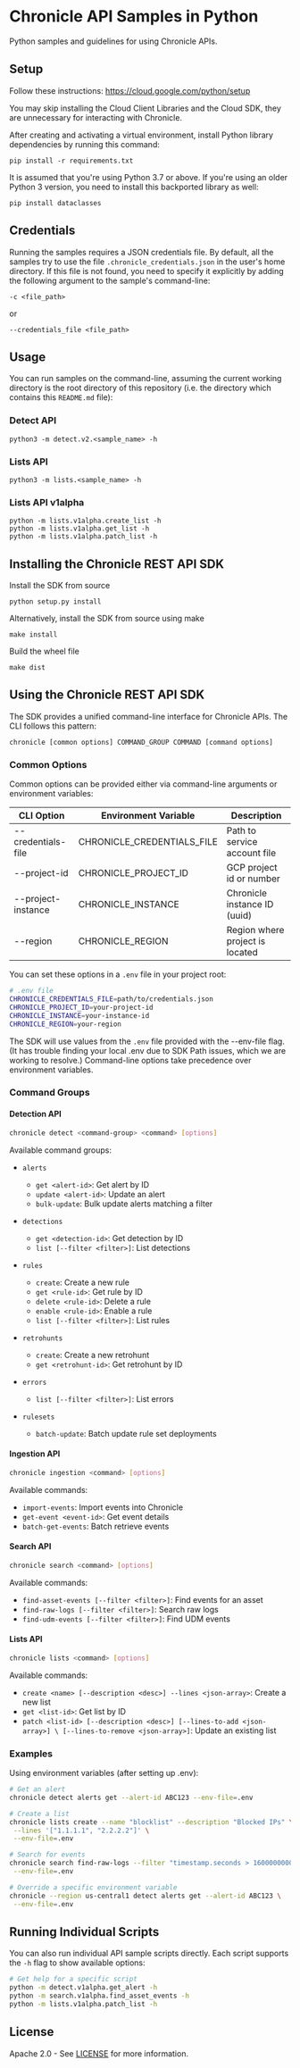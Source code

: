 # Chronicle API Samples in Python

Python samples and guidelines for using Chronicle APIs.

## Setup

Follow these instructions: https://cloud.google.com/python/setup

You may skip installing the Cloud Client Libraries and the Cloud SDK, they are
unnecessary for interacting with Chronicle.

After creating and activating a virtual environment, install Python
library dependencies by running this command:

```shell
pip install -r requirements.txt
```

It is assumed that you're using Python 3.7 or above. If you're using an older
Python 3 version, you need to install this backported library as well:

```shell
pip install dataclasses
```

## Credentials

Running the samples requires a JSON credentials file. By default, all the
samples try to use the file `.chronicle_credentials.json` in the user's home
directory. If this file is not found, you need to specify it explicitly by
adding the following argument to the sample's command-line:

```shell
-c <file_path>
```

or

```shell
--credentials_file <file_path>
```

## Usage

You can run samples on the command-line, assuming the current working directory
is the root directory of this repository (i.e. the directory which contains
this `README.md` file):

### Detect API

```shell
python3 -m detect.v2.<sample_name> -h
```

### Lists API

```shell
python3 -m lists.<sample_name> -h
```

### Lists API v1alpha

```shell
python -m lists.v1alpha.create_list -h
python -m lists.v1alpha.get_list -h
python -m lists.v1alpha.patch_list -h
```

## Installing the Chronicle REST API SDK

Install the SDK from source
```
python setup.py install
```

Alternatively, install the SDK from source using make
```
make install
```

Build the wheel file
```
make dist
```

## Using the Chronicle REST API SDK

The SDK provides a unified command-line interface for Chronicle APIs.
The CLI follows this pattern:
```
chronicle [common options] COMMAND_GROUP COMMAND [command options]
```

### Common Options

Common options can be provided either via command-line arguments or environment
variables:

| CLI Option         | Environment Variable        | Description                   |
|--------------------|----------------------------|--------------------------------|
| --credentials-file | CHRONICLE_CREDENTIALS_FILE | Path to service account file   |
| --project-id       | CHRONICLE_PROJECT_ID       | GCP project id or number       |
| --project-instance | CHRONICLE_INSTANCE         | Chronicle instance ID (uuid)   |
| --region           | CHRONICLE_REGION           | Region where project is located|

You can set these options in a `.env` file in your project root:

```bash
# .env file
CHRONICLE_CREDENTIALS_FILE=path/to/credentials.json
CHRONICLE_PROJECT_ID=your-project-id
CHRONICLE_INSTANCE=your-instance-id
CHRONICLE_REGION=your-region
```

The SDK will use values from the `.env` file provided with the  --env-file flag.
(It has trouble finding your local .env due to SDK Path issues, which we are
working to resolve.)
 Command-line options take precedence over environment variables.

### Command Groups

#### Detection API
```bash
chronicle detect <command-group> <command> [options]
```

Available command groups:

- `alerts`
  - `get <alert-id>`: Get alert by ID
  - `update <alert-id>`: Update an alert
  - `bulk-update`: Bulk update alerts matching a filter

- `detections`
  - `get <detection-id>`: Get detection by ID
  - `list [--filter <filter>]`: List detections

- `rules`
  - `create`: Create a new rule
  - `get <rule-id>`: Get rule by ID
  - `delete <rule-id>`: Delete a rule
  - `enable <rule-id>`: Enable a rule
  - `list [--filter <filter>]`: List rules

- `retrohunts`
  - `create`: Create a new retrohunt
  - `get <retrohunt-id>`: Get retrohunt by ID

- `errors`
  - `list [--filter <filter>]`: List errors

- `rulesets`
  - `batch-update`: Batch update rule set deployments

#### Ingestion API
```bash
chronicle ingestion <command> [options]
```

Available commands:

- `import-events`: Import events into Chronicle
- `get-event <event-id>`: Get event details
- `batch-get-events`: Batch retrieve events

#### Search API
```bash
chronicle search <command> [options]
```

Available commands:

- `find-asset-events [--filter <filter>]`: Find events for an asset
- `find-raw-logs [--filter <filter>]`: Search raw logs
- `find-udm-events [--filter <filter>]`: Find UDM events

#### Lists API
```bash
chronicle lists <command> [options]
```

Available commands:

- `create <name> [--description <desc>] --lines <json-array>`: Create a new list
- `get <list-id>`: Get list by ID
- `patch <list-id> [--description <desc>]
  [--lines-to-add <json-array>] \
  [--lines-to-remove <json-array>]`: Update an existing list

### Examples

Using environment variables (after setting up .env):
```bash
# Get an alert
chronicle detect alerts get --alert-id ABC123 --env-file=.env

# Create a list
chronicle lists create --name "blocklist" --description "Blocked IPs" \
 --lines '["1.1.1.1", "2.2.2.2"]' \
 --env-file=.env

# Search for events
chronicle search find-raw-logs --filter "timestamp.seconds > 1600000000" \
 --env-file=.env

# Override a specific environment variable
chronicle --region us-central1 detect alerts get --alert-id ABC123 \
 --env-file=.env
```

## Running Individual Scripts

You can also run individual API sample scripts directly.
Each script supports the `-h` flag to show available options:

```bash
# Get help for a specific script
python -m detect.v1alpha.get_alert -h
python -m search.v1alpha.find_asset_events -h
python -m lists.v1alpha.patch_list -h
```

## License

Apache 2.0 - See [LICENSE](LICENSE) for more information.
